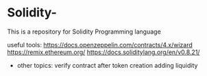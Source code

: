 # Solidity-
This is a repository for Solidity Programming language

useful tools: 
https://docs.openzeppelin.com/contracts/4.x/wizard
https://remix.ethereum.org/
https://docs.soliditylang.org/en/v0.8.21/

- other topics: 
verify contract after token creation 
adding liquidity 
